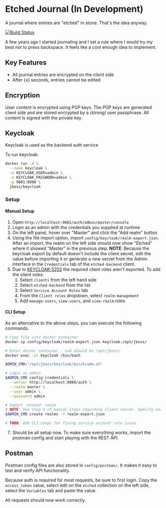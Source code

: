 # Etched Journal (In Development)
A journal where entries are "etched" in stone. That's the idea anyway.

[![Build Status](https://travis-ci.org/yaseenkadir/etchedjournal.svg?branch=master)](https://travis-ci.org/yaseenkadir/etchedjournal)

A few years ago I started journaling and I set a rule where I would try my best not to press
backspace. It feels like a cool enough idea to implement.

## Key Features
* All journal entries are encrypted on the client side
* After {x} seconds, entries cannot be edited

## Encryption
User content is encrypted using PGP keys. The PGP keys are generated client side and are stored 
encrypted by a *(strong)* user passphrase. All content is signed with the private key.

## Keycloak
Keycloak is used as the backend auth service

To run keycloak:
```bash
docker run -d \
  --name keycloak \
  -e KEYCLOAK_USER=admin \
  -e KEYCLOAK_PASSWORD=admin \
  -p 9001:8080 \
  jboss/keycloak 
```
### Setup
#### Manual Setup
1. Open `http://localhost:9001/auth/admin/master/console`
2. Login as an admin with the credentials you supplied at runtime
3. On the left panel, hover over "Master" and click the "Add realm" button
4. Using the file import option, import `config/keycloak/realm-export.json`. After an import, the
realm on the left side should now show "Etched" where it showed "Master" in the previous step.
**NOTE**: Because the keycloak export by default doesn't include the client secret, edit the value
before importing it or generate a new secret from the Admin interface in the `Credentials` tab of
the `etched-backend` client.
5. Due to [KEYCLOAK-5202](https://issues.jboss.org/browse/KEYCLOAK-5202) the required client roles
aren't exported. To add the client roles:   
   1. Select `clients` from the left hand side
   2. Select `etched-backend` from the list
   3. Select `Service Account Roles` tab
   4. From the `Client roles` dropdown, select `realm-management`
   5. Add `manage-users`, `view-users`, and `view-realm` roles

#### CLI Setup
As an alternative to the above steps, you can execute the following commands.
```bash
# Copy file into docker container
docker cp config/keycloak/realm-export.json keycloak:/opt/jboss/

# Enter docker container - cwd should be /opt/jboss/
docker exec -it keycloak /bin/bash

ADMIN_CMD="/opt/jboss/keycloak/bin/kcadm.sh"

# Login as admin
$ADMIN_CMD config credentials \
  --server http://localhost:8080/auth \
  --realm master \
  --user admin \
  --password admin

# Import 'etched' realm
# NOTE: See step 4 of manual steps regarding client secret. Specify secret in file or generate new. 
$ADMIN_CMD create realms -f realm-export.json

# TODO: Add CLI steps for fixing service account role issue
```
7. Should be all setup now. To make sure everything works, import the postman config and start
playing with the REST API.

## Postman
Postman config files are also stored in `config/postman/`. It makes it easy to test and verify API
functionality.

Because auth is required for most requests, be sure to first login. Copy the `access_token` value, 
select edit on the `etched` collection on the left side, select the `Variables` tab and paste the
value.

All requests should now work correctly.
